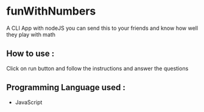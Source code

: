# funWithNumbers
A CLI App with nodeJS you can send this to your friends and know how well they play with math

## How to use : 
Click on run button and follow the instructions and answer the questions

## Programming Language used : 
* JavaScript
